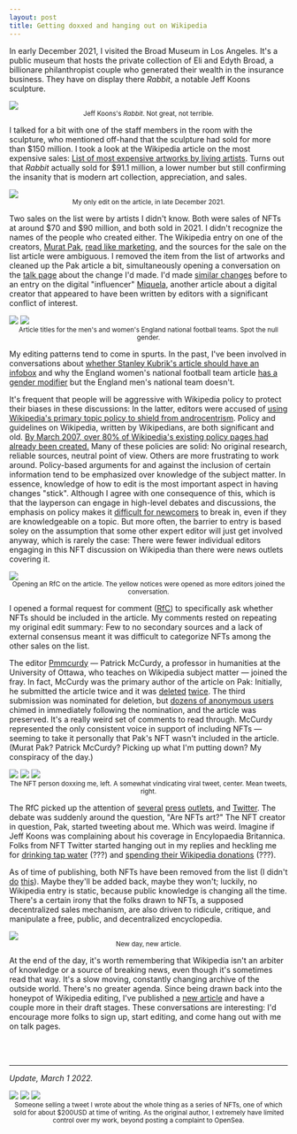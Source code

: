 ```yaml
---
layout: post
title: Getting doxxed and hanging out on Wikipedia
---
```


In early December 2021, I visited the Broad Museum in Los Angeles. It's a public museum that hosts the private collection of Eli and Edyth Broad, a billionare philanthropist couple who generated their wealth in the insurance business. They have on display there <i>Rabbit</i>, a notable Jeff Koons sculpture.

<div class='image-line2'>
	<img class='photo' src="/images/blog/koons.jpg">
</div>
<div style="text-align:center; margin: 0 auto;"><small >Jeff Koons's <i>Rabbit</i>. Not great, not terrible.</small></div>

I talked for a bit with one of the staff members in the room with the sculpture, who mentioned off-hand that the sculpture had sold for more than $150 million. I took a look at the Wikipedia article on the most expensive sales: [List of most expensive artworks by living artists](https://en.wikipedia.org/wiki/List_of_most_expensive_artworks_by_living_artists). Turns out that <i>Rabbit</i> actually sold for $91.1 million, a lower number but still confirming the insanity that is modern art collection, appreciation, and sales.

<div class='image-line2'>
	<img class='photo' src="/images/blog/first_edit.jpg">
</div>
<div style="text-align:center; margin: 0 auto;"><small >My only edit on the article, in late December 2021.</small></div>

Two sales on the list were by artists I didn't know. Both were sales of NFTs at around $70 and $90 million, and both sold in 2021. I didn't recognize the names of the people who created either. The Wikipedia entry on one of the creators, [Murat Pak](<https://en.wikipedia.org/wiki/Pak_(creator)>), [read like marketing](https://en.wikipedia.org/wiki/Wikipedia:Articles_for_deletion/Murat_Pak), and the sources for the sale on the list article were ambiguous. I removed the item from the list of artworks and cleaned up the Pak article a bit, simultaneously opening a conversation on the [talk page](https://en.wikipedia.org/wiki/Talk:List_of_most_expensive_artworks_by_living_artists) about the change I'd made. I'd made [similar changes](https://en.wikipedia.org/w/index.php?title=Miquela&type=revision&diff=855334389&oldid=855016829&diffmode=source) before to an entry on the digital "influencer" [Miquela](https://en.wikipedia.org/wiki/Miquela), another article about a digital creator that appeared to have been written by editors with a significant conflict of interest.

<div class='image-line2'>
	<img class='photo' src="/images/blog/mens.jpg">
	<img class='photo' src="/images/blog/womens.jpg">
</div>
<div style="text-align:center; margin: 0 auto;"><small >Article titles for the men's and women's England national football teams. Spot the null gender.</small></div>

My editing patterns tend to come in spurts. In the past, I've been involved in conversations about [whether Stanley Kubrik's article should have an infobox](https://en.wikipedia.org/wiki/Talk:Stanley_Kubrick/Archive_10#Infobox_2) and why the England women's national football team article [has a gender modifier](https://en.wikipedia.org/wiki/Talk:England_national_football_team#Page_move) but the England men's national team doesn't.

It's frequent that people will be aggressive with Wikipedia policy to protect their biases in these discussions: In the latter, editors were accused of [using Wikipedia's primary topic policy to shield from androcentrism](<https://en.wikipedia.org/wiki/Wikipedia:Village_pump_(idea_lab)/Archive_30#Idea_development_help_needed%3A_Preventing_WP%3APRIMARYTOPIC_from_being_used_as_a_shield_to_perpetuate_androcentrism>). Policy and guidelines on Wikipedia, written by Wikipedians, are both significant and old. [By March 2007, over 80% of Wikipedia's existing policy pages had already been created.](https://arxiv.org/pdf/1512.01725.pdf) Many of these policies are solid: No original research, reliable sources, neutral point of view. Others are more frustrating to work around. Policy-based arguments for and against the inclusion of certain information tend to be emphasized over knowledge of the subject matter. In essence, knowledge of how to edit is the most important aspect in having changes "stick". Although I agree with one consequence of this, which is that the layperson can engage in high-level debates and discussions, the emphasis on policy makes it [difficult for newcomers](https://en.wikipedia.org/wiki/Wikipedia:Please_do_not_bite_the_newcomers) to break in, even if they are knowledgeable on a topic. But more often, the barrier to entry is based soley on the assumption that some other expert editor will just get involved anyway, which is rarely the case: There were fewer individual editors engaging in this NFT discussion on Wikipedia than there were news outlets covering it.

<div class='image-line2'>
	<img class='photo' src="/images/blog/rfc.png">
</div>
<div style="text-align:center; margin: 0 auto;"><small >Opening an RfC on the article. The yellow notices were opened as more editors joined the conversation.</small></div>

I opened a formal request for comment ([RfC](https://en.wikipedia.org/wiki/Wikipedia:Requests_for_comment)) to specifically ask whether NFTs should be included in the article. My comments rested on repeating my original edit summary: Few to no secondary sources and a lack of external consensus meant it was difficult to categorize NFTs among the other sales on the list.

The editor [Pmmcurdy](https://en.wikipedia.org/wiki/User:Pmmccurdy) — Patrick McCurdy, a professor in humanities at the University of Ottawa, who teaches on Wikipedia subject matter — joined the fray. In fact, McCurdy was the primary author of the article on Pak: Initially, he submitted the article twice and it was [deleted](https://en.wikipedia.org/wiki/Wikipedia:Articles_for_deletion/Murat_Pak) [twice](https://en.wikipedia.org/wiki/User_talk:Pmmccurdy#Speedy_deletion_of_Murat_Pak). The third submission was nominated for deletion, but [dozens of anonymous users](<https://en.wikipedia.org/wiki/Talk:Pak_(creator)#Contested_deletion>) chimed in immediately following the nomination, and the article was preserved. It's a really weird set of comments to read through. McCurdy represented the only consistent voice in support of including NFTs — seeming to take it personally that Pak's NFT wasn't included in the article. (Murat Pak? Patrick McCurdy? Picking up what I'm putting down? My conspiracy of the day.)

<div class='image-line2'>
	<img class='photo' src="/images/blog/dox.jpeg">
	<img class='photo' src="/images/blog/viral.jpg">
		<img class='photo' src="/images/blog/mean_tweets.png">

</div>
<div style="text-align:center; margin: 0 auto;"><small >The NFT person doxxing me, left. A somewhat vindicating viral tweet, center. Mean tweets, right.</small></div>

The RfC picked up the attention of [several](https://observer.com/2022/01/editors-on-wikipedia-dont-believe-nfts-count-as-art/) [press](https://qz.com/2113524/are-nfts-art-wikipedia-says-not-exactly/) [outlets](https://www.smithsonianmag.com/smart-news/wikipedia-editors-vote-no-on-nft-art-definition-180979405/), and [Twitter](https://twitter.com/muratpak/status/1476671204115288067). The debate was suddenly around the question, "Are NFTs art?" The NFT creator in question, Pak, started tweeting about me. Which was weird. Imagine if Jeff Koons was complaining about his coverage in Encylopaedia Britannica. Folks from NFT Twitter started hanging out in my replies and heckling me for [drinking tap water](https://twitter.com/coltholomew/status/1482500916230209536?s=20) (???) and [spending their Wikipedia donations](https://twitter.com/fart0f/status/1482670304472281090?s=20) (???).

As of time of publishing, both NFTs have been removed from the list (I didn't [do](https://en.wikipedia.org/w/index.php?title=List_of_most_expensive_artworks_by_living_artists&type=revision&diff=1066082097&oldid=1066081923&diffmode=source) [this](https://en.wikipedia.org/w/index.php?title=List_of_most_expensive_artworks_by_living_artists&type=revision&diff=1066366993&oldid=1066084513&diffmode=source)). Maybe they'll be added back, maybe they won't; luckily, no Wikipedia entry is static, because public knowledge is changing all the time. There's a certain irony that the folks drawn to NFTs, a supposed decentralized sales mechanism, are also driven to ridicule, critique, and manipulate a free, public, and decentralized encyclopedia.

<div class='image-line2'>
	<img class='photo' src="/images/blog/ciel.jpg">
</div>
<div style="text-align:center; margin: 0 auto;"><small >New day, new article.</small></div>

At the end of the day, it's worth remembering that Wikipedia isn't an arbiter of knowledge or a source of breaking news, even though it's sometimes read that way. It's a slow moving, constantly changing archive of the outside world. There's no greater agenda. Since being drawn back into the honeypot of Wikipedia editing, I've published a [new article](<https://en.wikipedia.org/wiki/Ciel_(musician)>) and have a couple more in their draft stages. These conversations are interesting: I'd encourage more folks to sign up, start editing, and come hang out with me on talk pages.

<br>
<br>
<hr>

<i>Update, March 1 2022.</i>

<div class='image-line2'>
	<img class='photo' src="/images/blog/nft_sale_tweet.jpeg">
    <img class='photo' src="/images/blog/montage.jpeg">
    <img class='photo' src="/images/blog/sale_history.jpeg">
</div>
<div style="text-align:center; margin: 0 auto;"><small >Someone selling a tweet I wrote about the whole thing as a series of NFTs, one of which sold for about $200USD at time of writing. As the original author, I extremely have limited control over my work, beyond posting a complaint to OpenSea. </small></div>
